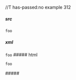//T has-passed:no
example 312
##### src
`foo`
##### xml
<?xml version="1.0" encoding="UTF-8"?>
<!DOCTYPE document SYSTEM "CommonMark.dtd">
<document xmlns="http://commonmark.org/xml/1.0">
  <paragraph>
    <code>foo</code>
  </paragraph>
</document>
##### html
<p><code>foo</code></p>
#####
